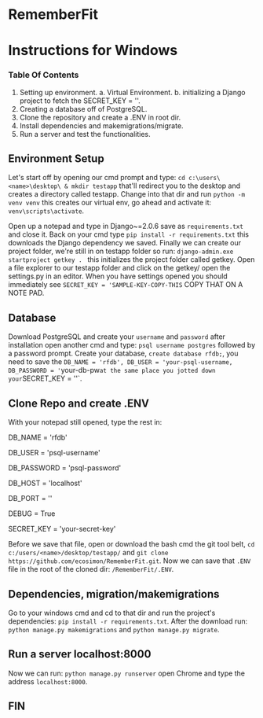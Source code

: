 # RememberFit


# Instructions for Windows

### Table Of Contents
  1. Setting up environment.
    a. Virtual Environment.
    b. initializing a Django project to fetch the SECRET_KEY = ''.  
  2. Creating a database off of PostgreSQL.
  3. Clone the repository and create a .ENV in root dir.
  4. Install dependencies and makemigrations/migrate.
  5. Run a server and test the functionalities.
  



## Environment Setup

  Let's start off by opening our cmd prompt and type: `cd c:\users\<name>\desktop\ & mkdir testapp` that'll redirect you to the desktop and creates a directory called testapp. 
  Change into that dir and run `python -m venv venv` this creates our virtual env, go ahead and activate it: `venv\scripts\activate`.
  
  Open up a notepad and type in Django~=2.0.6 save as `requirements.txt` and close it. Back on your cmd type `pip install -r requirements.txt` this downloads the Django dependency we saved. 
  Finally we can create our project folder, we're still in on testapp folder so run: `django-admin.exe startproject getkey . ` this initializes the project folder called getkey. Open a file explorer to our testapp folder and click on the getkey/ open the settings.py in an editor. 
  When you have settings opened you should immediately see `SECRET_KEY = 'SAMPLE-KEY-COPY-THIS` COPY THAT ON A NOTE PAD. 
  
  
  
## Database

  Download PostgreSQL and create your `username` and `password` after installation open another cmd and type: `psql username postgres` followed by a password prompt. 
  Create your database, `create database rfdb;`, you need to save the `DB_NAME = 'rfdb', DB_USER = 'your-psql-username, DB_PASSWORD = '`your-db-pw` at the same place you jotted down your `SECRET_KEY = ''`. 
  
  

## Clone Repo and create .ENV
  
  With your notepad still opened, type the rest in:
  
  DB_NAME = 'rfdb'
  
  DB_USER = 'psql-username'
  
  DB_PASSWORD = 'psql-password'
  
  DB_HOST = 'localhost'
  
  DB_PORT = ''
  
  DEBUG = True
  
  SECRET_KEY = 'your-secret-key'
  
  Before we save that file, open or download the bash cmd the git tool belt, `cd c:/users/<name>/desktop/testapp/` and `git clone https://github.com/ecosimon/RememberFit.git`. 
  Now we can save that `.ENV` file in the root of the cloned dir: `/RememberFit/.ENV`. 
  
  
  
## Dependencies, migration/makemigrations

  Go to your windows cmd and cd to that dir and run the project's dependencies: `pip install -r requirements.txt`. 
  After the download run: `python manage.py makemigrations` and `python manage.py migrate`.
  
 
 
## Run a server localhost:8000

  Now we can run: `python manage.py runserver` open Chrome and type the address `localhost:8000`. 
 
 
  ## FIN
  
